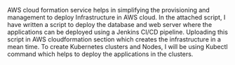 AWS cloud formation service helps in simplifying the provisioning and management to deploy Infrastructure in AWS cloud. 
In the attached script, I have written a script to deploy the database and web server where the applications can be deployed using a Jenkins CI/CD pipeline. Uploading this script in AWS cloudformation section which creates the infrastructure in a mean time.
To create Kubernetes clusters and Nodes, I will be using Kubectl command which helps to deploy the applications in the clusters.

